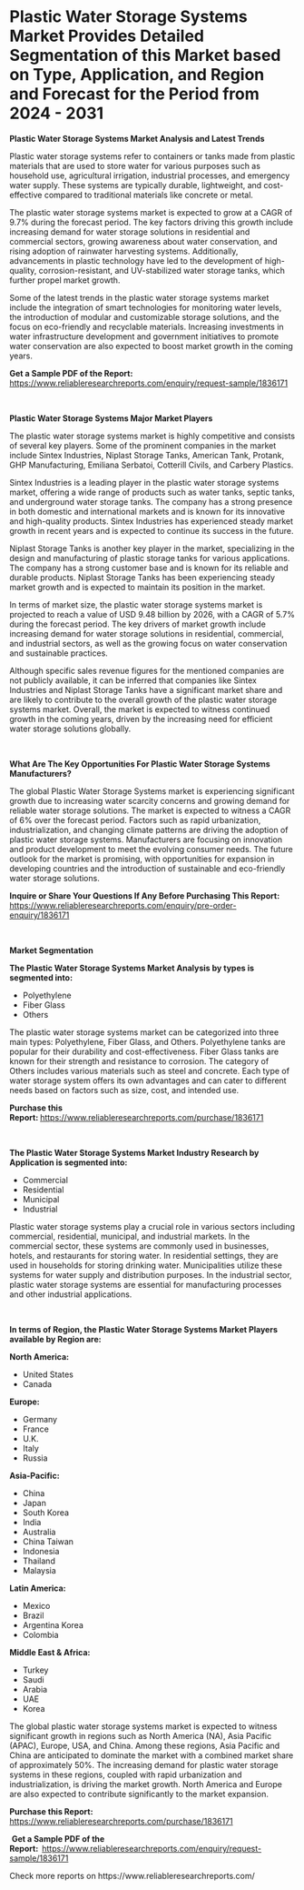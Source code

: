 <p><h1>Plastic Water Storage Systems Market Provides Detailed Segmentation of this Market based on Type, Application, and Region and Forecast for the Period from 2024 - 2031</h1></p><p><strong>Plastic Water Storage Systems Market Analysis and Latest Trends</strong></p>
<p><p>Plastic water storage systems refer to containers or tanks made from plastic materials that are used to store water for various purposes such as household use, agricultural irrigation, industrial processes, and emergency water supply. These systems are typically durable, lightweight, and cost-effective compared to traditional materials like concrete or metal.</p><p>The plastic water storage systems market is expected to grow at a CAGR of 9.7% during the forecast period. The key factors driving this growth include increasing demand for water storage solutions in residential and commercial sectors, growing awareness about water conservation, and rising adoption of rainwater harvesting systems. Additionally, advancements in plastic technology have led to the development of high-quality, corrosion-resistant, and UV-stabilized water storage tanks, which further propel market growth.</p><p>Some of the latest trends in the plastic water storage systems market include the integration of smart technologies for monitoring water levels, the introduction of modular and customizable storage solutions, and the focus on eco-friendly and recyclable materials. Increasing investments in water infrastructure development and government initiatives to promote water conservation are also expected to boost market growth in the coming years.</p></p>
<p><strong>Get a Sample PDF of the Report:&nbsp;</strong> <a href="https://www.reliableresearchreports.com/enquiry/request-sample/1836171">https://www.reliableresearchreports.com/enquiry/request-sample/1836171</a></p>
<p>&nbsp;</p>
<p><strong>Plastic Water Storage Systems Major Market Players</strong></p>
<p><p>The plastic water storage systems market is highly competitive and consists of several key players. Some of the prominent companies in the market include Sintex Industries, Niplast Storage Tanks, American Tank, Protank, GHP Manufacturing, Emiliana Serbatoi, Cotterill Civils, and Carbery Plastics.</p><p>Sintex Industries is a leading player in the plastic water storage systems market, offering a wide range of products such as water tanks, septic tanks, and underground water storage tanks. The company has a strong presence in both domestic and international markets and is known for its innovative and high-quality products. Sintex Industries has experienced steady market growth in recent years and is expected to continue its success in the future.</p><p>Niplast Storage Tanks is another key player in the market, specializing in the design and manufacturing of plastic storage tanks for various applications. The company has a strong customer base and is known for its reliable and durable products. Niplast Storage Tanks has been experiencing steady market growth and is expected to maintain its position in the market.</p><p>In terms of market size, the plastic water storage systems market is projected to reach a value of USD 9.48 billion by 2026, with a CAGR of 5.7% during the forecast period. The key drivers of market growth include increasing demand for water storage solutions in residential, commercial, and industrial sectors, as well as the growing focus on water conservation and sustainable practices.</p><p>Although specific sales revenue figures for the mentioned companies are not publicly available, it can be inferred that companies like Sintex Industries and Niplast Storage Tanks have a significant market share and are likely to contribute to the overall growth of the plastic water storage systems market. Overall, the market is expected to witness continued growth in the coming years, driven by the increasing need for efficient water storage solutions globally.</p></p>
<p>&nbsp;</p>
<p><strong>What Are The Key Opportunities For Plastic Water Storage Systems Manufacturers?</strong></p>
<p><p>The global Plastic Water Storage Systems market is experiencing significant growth due to increasing water scarcity concerns and growing demand for reliable water storage solutions. The market is expected to witness a CAGR of 6% over the forecast period. Factors such as rapid urbanization, industrialization, and changing climate patterns are driving the adoption of plastic water storage systems. Manufacturers are focusing on innovation and product development to meet the evolving consumer needs. The future outlook for the market is promising, with opportunities for expansion in developing countries and the introduction of sustainable and eco-friendly water storage solutions.</p></p>
<p><strong>Inquire or Share Your Questions If Any Before Purchasing This Report:</strong> <a href="https://www.reliableresearchreports.com/enquiry/pre-order-enquiry/1836171">https://www.reliableresearchreports.com/enquiry/pre-order-enquiry/1836171</a></p>
<p>&nbsp;</p>
<p><strong>Market Segmentation</strong></p>
<p><strong>The Plastic Water Storage Systems Market Analysis by types is segmented into:</strong></p>
<p><ul><li>Polyethylene</li><li>Fiber Glass</li><li>Others</li></ul></p>
<p><p>The plastic water storage systems market can be categorized into three main types: Polyethylene, Fiber Glass, and Others. Polyethylene tanks are popular for their durability and cost-effectiveness. Fiber Glass tanks are known for their strength and resistance to corrosion. The category of Others includes various materials such as steel and concrete. Each type of water storage system offers its own advantages and can cater to different needs based on factors such as size, cost, and intended use.</p></p>
<p><strong>Purchase this Report:&nbsp;</strong><a href="https://www.reliableresearchreports.com/purchase/1836171">https://www.reliableresearchreports.com/purchase/1836171</a></p>
<p>&nbsp;</p>
<p><strong>The Plastic Water Storage Systems Market Industry Research by Application is segmented into:</strong></p>
<p><ul><li>Commercial</li><li>Residential</li><li>Municipal</li><li>Industrial</li></ul></p>
<p><p>Plastic water storage systems play a crucial role in various sectors including commercial, residential, municipal, and industrial markets. In the commercial sector, these systems are commonly used in businesses, hotels, and restaurants for storing water. In residential settings, they are used in households for storing drinking water. Municipalities utilize these systems for water supply and distribution purposes. In the industrial sector, plastic water storage systems are essential for manufacturing processes and other industrial applications.</p></p>
<p>&nbsp;</p>
<p><strong>In terms of Region, the Plastic Water Storage Systems Market Players available by Region are:</strong></p>
<p>
    <p> <strong> North America: </strong>
        <ul>
            <li>United States</li>
            <li>Canada</li>
        </ul>
        </p> 
    <p> <strong> Europe: </strong>
        <ul>
            <li>Germany</li>
            <li>France</li>
            <li>U.K.</li>
            <li>Italy</li>
            <li>Russia</li>
        </ul>
        </p> 
    <p> <strong> Asia-Pacific: </strong>
        <ul>
            <li>China</li>
            <li>Japan</li>
            <li>South Korea</li>
            <li>India</li>
            <li>Australia</li>
            <li>China Taiwan</li>
            <li>Indonesia</li>
            <li>Thailand</li>
            <li>Malaysia</li>
        </ul>
        </p> 
    <p> <strong> Latin America: </strong>
        <ul>
            <li>Mexico</li>
            <li>Brazil</li>
            <li>Argentina Korea</li>
            <li>Colombia</li>
        </ul>
        </p> 
    <p> <strong> Middle East & Africa: </strong>
        <ul>
            <li>Turkey</li>
            <li>Saudi</li>
            <li>Arabia</li>
            <li>UAE</li>
            <li>Korea</li>
        </ul>
    </p>
    </p>
<p><p>The global plastic water storage systems market is expected to witness significant growth in regions such as North America (NA), Asia Pacific (APAC), Europe, USA, and China. Among these regions, Asia Pacific and China are anticipated to dominate the market with a combined market share of approximately 50%. The increasing demand for plastic water storage systems in these regions, coupled with rapid urbanization and industrialization, is driving the market growth. North America and Europe are also expected to contribute significantly to the market expansion.</p></p>
<p><strong>Purchase this Report: </strong><a href="https://www.reliableresearchreports.com/purchase/1836171">https://www.reliableresearchreports.com/purchase/1836171</a></p>
<p>&nbsp;<strong>Get a Sample PDF of the Report:&nbsp;&nbsp;</strong><a href="https://www.reliableresearchreports.com/enquiry/request-sample/1836171">https://www.reliableresearchreports.com/enquiry/request-sample/1836171</a></p>
<p><strong></strong></p>
<p>Check more reports on https://www.reliableresearchreports.com/</p>